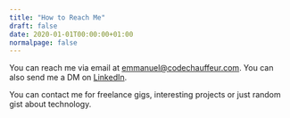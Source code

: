 ```yaml
---
title: "How to Reach Me"
draft: false
date: 2020-01-01T00:00:00+01:00
normalpage: false
---
```


You can reach me via email at emmanuel@codechauffeur.com. You can also send me a DM on [LinkedIn](https://www.linkedin.com/in/emmanuel-awotunde).

You can contact me for freelance gigs, interesting projects or just random gist about technology.
